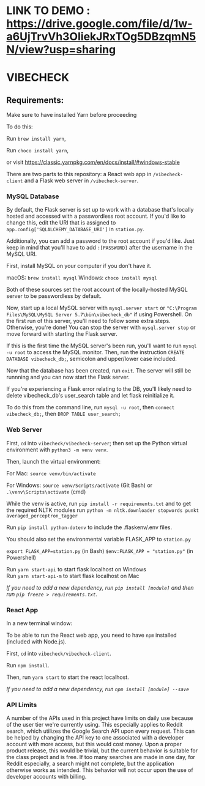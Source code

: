 # LINK TO DEMO : https://drive.google.com/file/d/1w-a6UjTrvVh3OIiekJRxTOg5DBzqmN5N/view?usp=sharing
# VIBECHECK

## Requirements:

Make sure to have installed Yarn before proceeding

To do this:

Run `brew install yarn`,

Run `choco install yarn`,

or visit https://classic.yarnpkg.com/en/docs/install/#windows-stable

There are two parts to this repository: a React web app in `/vibecheck-client` and a Flask web server in `/vibecheck-server`.

### MySQL Database

By default, the Flask server is set up to work with a database that's locally hosted and accessed with a passwordless root account. If you'd like to change this, edit the URI that is assigned to `app.config['SQLALCHEMY_DATABASE_URI']` in `station.py`.

Additionally, you can add a password to the root account if you'd like. Just keep in mind that you'll have to add `:[PASSWORD]`
after the username in the MySQL URI.

First, install MySQL on your computer if you don't have it.

macOS: `brew install mysql`
Windows: `choco install mysql`

Both of these sources set the root account of the locally-hosted MySQL server to be passwordless by default.

Now, start up a local MySQL server with `mysql.server start` or `"C:\Program Files\MySQL\MySQL Server 5.7\bin\vibecheck_db"` if using Powershell. On the first run of this server, you'll need to follow some
extra steps. Otherwise, you're done! You can stop the server with `mysql.server stop` or move forward with starting the Flask server.

If this is the first time the MySQL server's been run, you'll want to run `mysql -u root` to access the MySQL monitor. Then,
run the instruction `CREATE DATABASE vibecheck_db;`, semicolon and upper/lower case included.

Now that the database has been created, run `exit`. The server will still be runnning and you can now start the Flask server.  

If you're experiencing a Flask error relating to the DB, you'll likely need to delete vibecheck_db's user_search table and let flask reinitialize it.  

To do this from the command line, run `mysql -u root`, then `connect vibecheck_db;`, then `DROP TABLE user_search;`



### Web Server

First, `cd` into `vibecheck/vibecheck-server`; then set up the Python virtual environment with `python3 -m venv venv`.

Then, launch the virtual environment:

For Mac: `source venv/bin/activate`  

For Windows: `source venv/Scripts/activate` (Git Bash) or `.\venv\Scripts\activate` (cmd)

While the venv is active, run `pip install -r requirements.txt`
and to get the required NLTK modules run `python -m nltk.downloader stopwords punkt averaged_perceptron_tagger`

Run `pip install python-dotenv` to include the .flaskenv/.env files.

You should also set the environmental variable FLASK_APP to `station.py`

`export FLASK_APP=station.py` (in Bash)
`$env:FLASK_APP = "station.py"` (in Powershell)

Run `yarn start-api` to start flask localhost on Windows  
Run `yarn start-api-m` to start flask localhost on Mac

_If you need to add a new dependency, run `pip install [module]` and then run `pip freeze > requirements.txt`._

### React App
In a new terminal window:

To be able to run the React web app, you need to have `npm` installed (included with Node.js).

First, `cd` into `vibecheck/vibecheck-client`.

Run `npm install`.

Then, run `yarn start` to start the react localhost.

_If you need to add a new dependency, run `npm install [module] --save`_

### API Limits
A number of the APIs used in this project have limits on daily use because of
the user tier we're currently using. This especially applies to Reddit search,
which utilizes the Google Search API upon every request. This can be helped by
changing the API key to one associated with a developer account with more 
access, but this would cost money. Upon a proper product release, this would
be trivial, but the current behavior is suitable for the class project and is
free. If too many searches are made in one day, for Reddit especially, a search
might not complete, but the application otherwise works as intended. This
behavior will not occur upon the use of developer accounts with billing.
